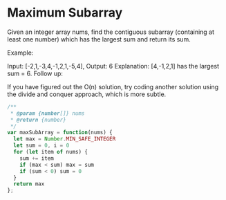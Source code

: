 # Maximum Subarray

Given an integer array nums, find the contiguous subarray (containing at least one number) which has the largest sum and return its sum.

Example:

Input: [-2,1,-3,4,-1,2,1,-5,4],
Output: 6
Explanation: [4,-1,2,1] has the largest sum = 6.
Follow up:

If you have figured out the O(n) solution, try coding another solution using the divide and conquer approach, which is more subtle.


```JavaScript
/**
 * @param {number[]} nums
 * @return {number}
 */
var maxSubArray = function(nums) {
  let max = Number.MIN_SAFE_INTEGER
  let sum = 0, i = 0
  for (let item of nums) {
    sum += item
    if (max < sum) max = sum
    if (sum < 0) sum = 0
  }
  return max
};
```
